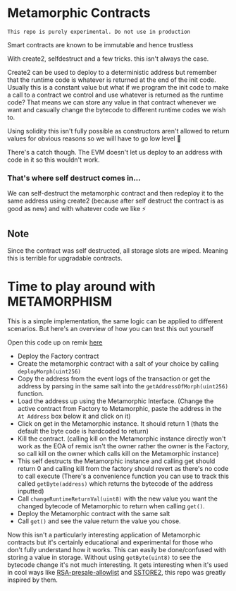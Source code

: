 # **Metamorphic Contracts**

    This repo is purely experimental. Do not use in production

Smart contracts are known to be immutable and hence trustless

With create2, selfdestruct and a few tricks. this isn't always the case.

Create2 can be used to deploy to a deterministic address but remember that the runtime code is whatever is returned at the end of the init code.
Usually this is a constant value but what if we program the init code to make a call to a contract we control and use whatever is returned as the runtime code?
That means we can store any value in that contract whenever we want and casually change the bytecode to different runtime codes we wish to.

Using solidity this isn't fully possible as constructors aren't allowed to return values for obvious reasons so we will have to go low level 🫡

There's a catch though. The EVM doesn't let us deploy to an address with code in it so this wouldn't work.

### **That's where self destruct comes in...**

We can self-destruct the metamorphic contract and then redeploy it to the same address using create2 (because after self destruct the contract is as good as new) and with whatever code we like ⚡️

## **Note**

Since the contract was self destructed, all storage slots are wiped. Meaning this is terrible for upgradable contracts.

# Time to play around with **METAMORPHISM**

This is a simple implementation, the same logic can be applied to different scenarios. But here's an overview of how you can test this out yourself

Open this code up on remix [here](https://remix.ethereum.org/#url=https://github.com/AmadiMichael/Metamorphic-contract/blob/main/Metamorphic.sol&optimize=false&runs=200&evmVersion=null&version=soljson-v0.8.17+commit.8df45f5f.js)

- Deploy the Factory contract
- Create the metamorphic contract with a salt of your choice by calling `deployMorph(uint256)`
- Copy the address from the event logs of the transaction or get the address by parsing in the same salt into the `getAddressOfMorph(uint256)` function.
- Load the address up using the Metamorphic Interface. (Change the active contract from Factory to Metamorphic, paste the address in the `At Address` box below it and click on it)
- Click on get in the Metamorphic instance. It should return 1 (thats the default the byte code is hardcoded to return)
- Kill the contract. (calling kill on the Metamorphic instance directly won't work as the EOA of remix isn't the owner rather the owner is the Factory, so call kill on the owner which calls kill on the Metamorphic instance)
- This self destructs the Metamorphic instance and calling get should return 0 and calling kill from the factory should revert as there's no code to call execute (There's a convenience function you can use to track this called `getByte(address)` which returns the bytecode of the address inputted)
- Call `changeRuntimeReturnVal(uint8)` with the new value you want the changed bytecode of Metamorphic to return when calling `get()`.
- Deploy the Metamorphic contract with the same salt
- Call `get()` and see the value return the value you chose.

Now this isn't a particularly interesting application of Metamorphic contracts but it's certainly educational and experimental for those who don't fully understand how it works. This can easily be done/confused with storing a value in storage. Without using `getByte(uint8)` to see the bytecode change it's not much interesting. It gets interesting when it's used in cool ways like [RSA-presale-allowlist](https://github.com/RareSkills/RSA-presale-allowlist) and [SSTORE2](https://github.com/0xsequence/sstore2), this repo was greatly inspired by them.
